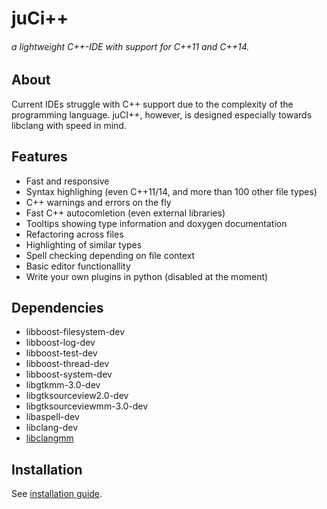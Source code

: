 # juCi++
###### a lightweight C++-IDE with support for C++11 and C++14.
## About
Current IDEs struggle with C++ support due to the complexity of
the programming language. juCI++, however, is designed especially 
towards libclang with speed in mind. 

## Features
* Fast and responsive
* Syntax highlighing (even C++11/14, and more than 100 other file types)
* C++ warnings and errors on the fly
* Fast C++ autocomletion (even external libraries)
* Tooltips showing type information and doxygen documentation
* Refactoring across files
* Highlighting of similar types
* Spell checking depending on file context
* Basic editor functionallity
* Write your own plugins in python (disabled at the moment)

## Dependencies ##
* libboost-filesystem-dev 
* libboost-log-dev 
* libboost-test-dev 
* libboost-thread-dev 
* libboost-system-dev 
* libgtkmm-3.0-dev 
* libgtksourceview2.0-dev 
* libgtksourceviewmm-3.0-dev
* libaspell-dev
* libclang-dev
* [libclangmm](http://github.com/cppit/libclangmm/)

## Installation ##
See [installation guide](http://github.com/cppit/jucipp/blob/master/docs/install.md).
